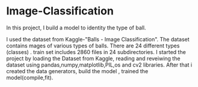 # Image-Classification

In this project, I build a model to identity the type of ball.

I used the dataset from Kaggle-"Balls - Image Classification". The dataset contains mages of various types of balls. There are 24 different types (classes) . train set includes 2860 files in 24 subdirectories. I started the project by loading the Dataset from Kaggle, reading and reveiwing the dataset using pandas,numpy,matplotlib,PIL,os and cv2 libraries. After that i created the data generators, build the model , trained the model(compile,fit).
